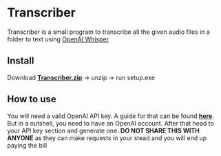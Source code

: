# Transcriber

Transcriber is a small program to transcribe all the given audio files in a folder to text using [OpenAI Whisper](https://openai.com/research/whisper)

## Install
Download [**Transcriber.zip**](https://github.com/TheRoboDoc/Transcriber/releases/tag/v1.0.1.2) -> unzip -> run setup.exe

## How to use
You will need a valid OpenAI API key. A guide for that can be found [**here**](https://www.howtogeek.com/885918/how-to-get-an-openai-api-key/).
But in a nutshell, you need to have an OpenAI account. After that head to your API key section and generate one.
**DO NOT SHARE THIS WITH ANYONE** as they can make requests in your stead and you will end up paying the bill
